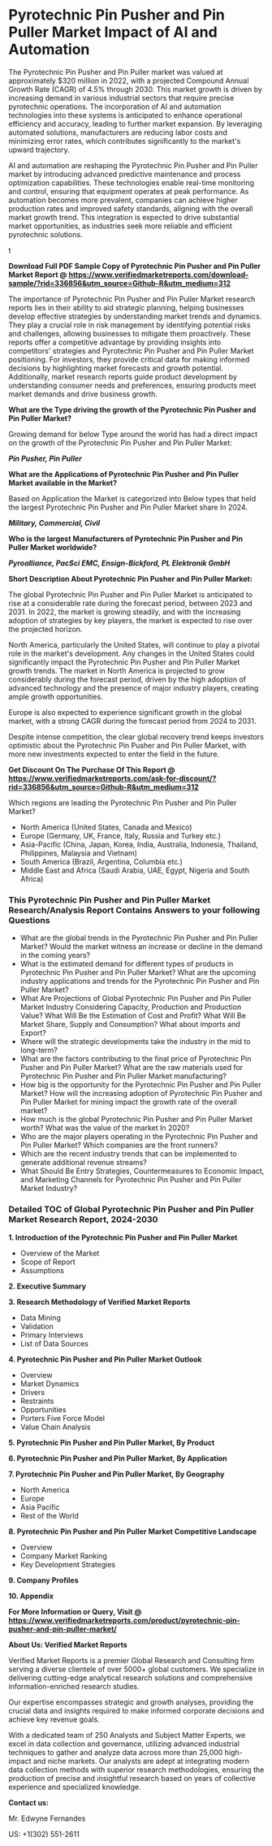 <meta name="title" content="Global Pyrotechnic Pin Pusher and Pin Puller Market Impact of AI and Automation"><meta name="description" content="The Pyrotechnic Pin Pusher and Pin Puller market was valued at approximately $320 million in 2022, with a projected Compound Annual Growth Rate (CAGR) of 4.5% through "><meta name="title" content="Pyrotechnic Pin Pusher and Pin Puller Market Size, Share, Scope, Trends, Growth, Opportunities, Analysis, Forecast"><h1>Pyrotechnic Pin Pusher and Pin Puller Market Impact of AI and Automation</h1><p>The Pyrotechnic Pin Pusher and Pin Puller market was valued at approximately $320 million in 2022, with a projected Compound Annual Growth Rate (CAGR) of 4.5% through 2030. This market growth is driven by increasing demand in various industrial sectors that require precise pyrotechnic operations. The incorporation of AI and automation technologies into these systems is anticipated to enhance operational efficiency and accuracy, leading to further market expansion. By leveraging automated solutions, manufacturers are reducing labor costs and minimizing error rates, which contributes significantly to the market's upward trajectory.</p><p>AI and automation are reshaping the Pyrotechnic Pin Pusher and Pin Puller market by introducing advanced predictive maintenance and process optimization capabilities. These technologies enable real-time monitoring and control, ensuring that equipment operates at peak performance. As automation becomes more prevalent, companies can achieve higher production rates and improved safety standards, aligning with the overall market growth trend. This integration is expected to drive substantial market opportunities, as industries seek more reliable and efficient pyrotechnic solutions.</p>t</p><p id="" class=""><strong>Download Full PDF Sample Copy of Pyrotechnic Pin Pusher and Pin Puller Market Report @ <a href="https://www.verifiedmarketreports.com/download-sample/?rid=336856&utm_source=Github-R&utm_medium=312" target="_blank">https://www.verifiedmarketreports.com/download-sample/?rid=336856&utm_source=Github-R&utm_medium=312</a></strong></p><p>The importance of&nbsp;Pyrotechnic Pin Pusher and Pin Puller Market research reports lies in their ability to aid strategic planning, helping businesses develop effective strategies by understanding market trends and dynamics. They play a crucial role in risk management by identifying potential risks and challenges, allowing businesses to mitigate them proactively. These reports offer a competitive advantage by providing insights into competitors' strategies and Pyrotechnic Pin Pusher and Pin Puller Market positioning. For investors, they provide critical data for making informed decisions by highlighting market forecasts and growth potential. Additionally, market research reports guide product development by understanding consumer needs and preferences, ensuring products meet market demands and drive business growth.</p><p><strong>What are the&nbsp;Type driving the growth of the Pyrotechnic Pin Pusher and Pin Puller Market?</strong></p><p id="" class="">Growing demand for below Type around the world has had a direct impact on the growth of the Pyrotechnic Pin Pusher and Pin Puller Market:</p><em><strong>Pin Pusher, Pin Puller</strong></em></p><strong>What are the&nbsp;Applications&nbsp;of Pyrotechnic Pin Pusher and Pin Puller Market available in the Market?</strong></p><p id="" class="">Based on Application the Market is categorized into Below types that held the largest Pyrotechnic Pin Pusher and Pin Puller Market share In 2024.</p><em><strong>Military, Commercial, Civil</strong></em></p><strong>Who is the largest Manufacturers of Pyrotechnic Pin Pusher and Pin Puller Market worldwide?</strong></p><p><em><strong>Pyroalliance, PacSci EMC, Ensign-Bickford, PL Elektronik GmbH</strong></em></p><p id="" class=""><strong>Short Description About Pyrotechnic Pin Pusher and Pin Puller Market:</strong></p><p>The global Pyrotechnic Pin Pusher and Pin Puller Market is anticipated to rise at a considerable rate during the forecast period, between 2023 and 2031. In 2022, the market is growing steadily, and with the increasing adoption of strategies by key players, the market is expected to rise over the projected horizon.</p><p>North America, particularly the United States, will continue to play a pivotal role in the market's development. Any changes in the United States could significantly impact the Pyrotechnic Pin Pusher and Pin Puller Market growth trends. The market in North America is projected to grow considerably during the forecast period, driven by the high adoption of advanced technology and the presence of major industry players, creating ample growth opportunities.</p><p>Europe is also expected to experience significant growth in the global market, with a strong CAGR during the forecast period from 2024 to 2031.</p><p>Despite intense competition, the clear global recovery trend keeps investors optimistic about the Pyrotechnic Pin Pusher and Pin Puller Market, with more new investments expected to enter the field in the future.</p><p id="" class=""><strong>Get Discount On The Purchase Of This Report @ <a href="https://www.verifiedmarketreports.com/ask-for-discount/?rid=336856&utm_source=Github-R&utm_medium=312" target="_blank">https://www.verifiedmarketreports.com/ask-for-discount/?rid=336856&utm_source=Github-R&utm_medium=312</a></strong></p>Which regions are leading the Pyrotechnic Pin Pusher and Pin Puller Market?</p><ul><li>North America (United States, Canada and Mexico)</li><li>Europe (Germany, UK, France, Italy, Russia and Turkey etc.)</li><li>Asia-Pacific (China, Japan, Korea, India, Australia, Indonesia, Thailand, Philippines, Malaysia and Vietnam)</li><li>South America (Brazil, Argentina, Columbia etc.)</li><li>Middle East and Africa (Saudi Arabia, UAE, Egypt, Nigeria and South Africa)</li></ul><h3 id="" class="">This Pyrotechnic Pin Pusher and Pin Puller Market Research/Analysis Report Contains Answers to your following Questions</h3><ul><li>What are the global trends in the Pyrotechnic Pin Pusher and Pin Puller Market? Would the market witness an increase or decline in the demand in the coming years?</li><li>What is the estimated demand for different types of products in Pyrotechnic Pin Pusher and Pin Puller Market? What are the upcoming industry applications and trends for the Pyrotechnic Pin Pusher and Pin Puller Market?</li><li>What Are Projections of Global Pyrotechnic Pin Pusher and Pin Puller Market Industry Considering Capacity, Production and Production Value? What Will Be the Estimation of Cost and Profit? What Will Be Market Share, Supply and Consumption? What about imports and Export?</li><li>Where will the strategic developments take the industry in the mid to long-term?</li><li>What are the factors contributing to the final price of Pyrotechnic Pin Pusher and Pin Puller Market? What are the raw materials used for Pyrotechnic Pin Pusher and Pin Puller Market manufacturing?</li><li>How big is the opportunity for the Pyrotechnic Pin Pusher and Pin Puller Market? How will the increasing adoption of Pyrotechnic Pin Pusher and Pin Puller Market for mining impact the growth rate of the overall market?</li><li>How much is the global Pyrotechnic Pin Pusher and Pin Puller Market worth? What was the value of the market In 2020?</li><li>Who are the major players operating in the Pyrotechnic Pin Pusher and Pin Puller Market? Which companies are the front runners?</li><li>Which are the recent industry trends that can be implemented to generate additional revenue streams?</li><li>What Should Be Entry Strategies, Countermeasures to Economic Impact, and Marketing Channels for Pyrotechnic Pin Pusher and Pin Puller Market Industry?</li></ul><h3 id="" class="">Detailed TOC of Global Pyrotechnic Pin Pusher and Pin Puller Market Research Report, 2024-2030</h3><p id="" class=""><strong>1. Introduction of the Pyrotechnic Pin Pusher and Pin Puller Market</strong></p><ul><li>Overview of the Market</li><li>Scope of Report</li><li>Assumptions</li></ul><p id="" class=""><strong>2. Executive Summary</strong></p><p id="" class=""><strong>3. Research Methodology of Verified Market Reports</strong></p><ul><li>Data Mining</li><li>Validation</li><li>Primary Interviews</li><li>List of Data Sources</li></ul><p id="" class=""><strong>4. Pyrotechnic Pin Pusher and Pin Puller Market Outlook</strong></p><ul><li>Overview</li><li>Market Dynamics</li><li>Drivers</li><li>Restraints</li><li>Opportunities</li><li>Porters Five Force Model</li><li>Value Chain Analysis</li></ul><p id="" class=""><strong>5. Pyrotechnic Pin Pusher and Pin Puller Market, By Product</strong></p><p id="" class=""><strong>6. Pyrotechnic Pin Pusher and Pin Puller Market, By Application</strong></p><p id="" class=""><strong>7. Pyrotechnic Pin Pusher and Pin Puller Market, By Geography</strong></p><ul><li>North America</li><li>Europe</li><li>Asia Pacific</li><li>Rest of the World</li></ul><p id="" class=""><strong>8. Pyrotechnic Pin Pusher and Pin Puller Market Competitive Landscape</strong></p><ul><li>Overview</li><li>Company Market Ranking</li><li>Key Development Strategies</li></ul><p id="" class=""><strong>9. Company Profiles</strong></p><p id="" class=""><strong>10. Appendix</strong></p><p id="" class=""><strong>For More Information or Query, Visit @ <a href="https://www.verifiedmarketreports.com/product/pyrotechnic-pin-pusher-and-pin-puller-market/" target="_blank">https://www.verifiedmarketreports.com/product/pyrotechnic-pin-pusher-and-pin-puller-market/</a></strong></p><p id="" class=""><strong>About Us: Verified Market Reports</strong></p><p id="" class="">Verified Market Reports is a premier Global Research and Consulting firm serving a diverse clientele of over 5000+ global customers. We specialize in delivering cutting-edge analytical research solutions and comprehensive information-enriched research studies.</p><p id="" class="">Our expertise encompasses strategic and growth analyses, providing the crucial data and insights required to make informed corporate decisions and achieve key revenue goals.</p><p id="" class="">With a dedicated team of 250 Analysts and Subject Matter Experts, we excel in data collection and governance, utilizing advanced industrial techniques to gather and analyze data across more than 25,000 high-impact and niche markets. Our analysts are adept at integrating modern data collection methods with superior research methodologies, ensuring the production of precise and insightful research based on years of collective experience and specialized knowledge.</p><p id="" class=""><strong>Contact us:</strong></p><p id="" class="">Mr. Edwyne Fernandes</p><p id="" class="">US: +1(302) 551-2611</p>